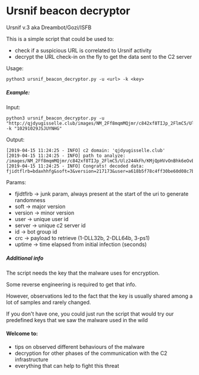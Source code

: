 # Ursnif beacon decryptor

Ursnif v.3 aka Dreambot/Gozi/ISFB

This is a simple script that could be used to:
* check if a suspicious URL is correlated to Ursnif activity
* decrypt the URL check-in on the fly to get the data sent to the C2 server

Usage:
```
python3 ursnif_beacon_decryptor.py -u <url> -k <key>

```

##### Example:
Input:
```
python3 ursnif_beacon_decryptor.py -u "http://qjdyugisselle.club/images/NM_2Ff8mqmMQjmr/c842xf8TIJp_2FlmC5/Ulz244kFh/KMjQpHVvOnBhk6eOvBBW/R_2FCf2Bk9wZXqeGcBS/IAHu5OfIJa7Y941YuvL1XM/i2RXCwmaVXV_2/ByGxravm/Dt1GoxZJ9b2BbnKWLrfphW9/8pKXBhb9Yi/n0AEln6Sc_2BilzFW/k_2B_2Fy1/Q3.avi" -k "10291029JSJUYNHG"
```
Output:
```
[2019-04-15 11:24:25 - INFO] c2 domain: 'qjdyugisselle.club'
[2019-04-15 11:24:25 - INFO] path to analyze: /images/NM_2Ff8mqmMQjmr/c842xf8TIJp_2FlmC5/Ulz244kFh/KMjQpHVvOnBhk6eOvBBW/R_2FCf2Bk9wZXqeGcBS/IAHu5OfIJa7Y941YuvL1XM/i2RXCwmaVXV_2/ByGxravm/Dt1GoxZJ9b2BbnKWLrfphW9/8pKXBhb9Yi/n0AEln6Sc_2BilzFW/k_2B_2Fy1/Q3.avi
[2019-04-15 11:24:25 - INFO] Congrats! decoded data: fjidtflrb=bdaxhhfg&soft=3&version=217173&user=a618b5f78c4ff30be60d08c7ba561278&server=12&id=3274&crc=3&uptime=11
```

Params:
* fjidtflrb -> junk param, always present at the start of the uri to generate randomness
* soft -> major version
* version -> minor version
* user -> unique user id
* server -> unique c2 server id
* id -> bot group id
* crc -> payload to retrieve (1-DLL32b, 2-DLL64b, 3-ps1)
* uptime -> time elapsed from initial infection (seconds)


##### Additional info
The script needs the key that the malware uses for encryption.

Some reverse engineering is required to get that info.

However, observations led to the fact that the key is usually shared among a lot of samples and rarely changed.

If you don't have one, you could just run the script that would try our predefined keys that we saw the malware used in the wild

#### Welcome to:
* tips on observed different behaviours of the malware
* decryption for other phases of the communication with the C2 infrastructure
* everything that can help to fight this threat

